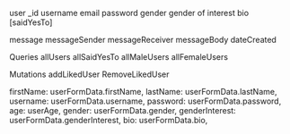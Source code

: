 user 
  _id
  username
  email
  password
  gender
  gender of interest
  bio
  [saidYesTo]

message
  messageSender
  messageReceiver 
  messageBody
  dateCreated


  Queries
    allUsers
    allSaidYesTo
    allMaleUsers
    allFemaleUsers
    
    
  Mutations
    addLikedUser
    RemoveLikedUser



  firstName: userFormData.firstName,
				lastName: userFormData.lastName,
				username: userFormData.username,
				password: userFormData.password,
				age: userAge,
				gender: userFormData.gender,
				genderInterest: userFormData.genderInterest,
				bio: userFormData.bio,